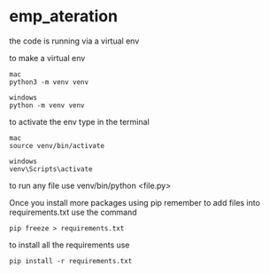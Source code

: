 # emp_ateration

the code is running via a virtual env

to make a virtual env

    mac
    python3 -m venv venv

    windows
    python -m venv venv


to activate the env type in the terminal

    mac 
    source venv/bin/activate

    windows
    venv\Scripts\activate

to run any file use
    venv/bin/python <file.py>

Once you install more packages using pip remember to add files into requirements.txt
use the command

    pip freeze > requirements.txt


to install all the requirements use

    pip install -r requirements.txt

